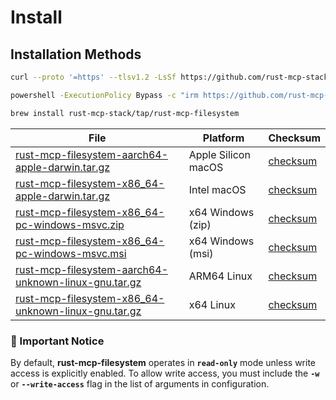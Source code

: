 # Install

<!-- tabs:start -->

## Installation Methods

<!-- x-release-please-start-version -->

```sh
curl --proto '=https' --tlsv1.2 -LsSf https://github.com/rust-mcp-stack/rust-mcp-filesystem/releases/download/v0.2.2/rust-mcp-filesystem-installer.sh | sh
```

```sh
powershell -ExecutionPolicy Bypass -c "irm https://github.com/rust-mcp-stack/rust-mcp-filesystem/releases/download/v0.2.2/rust-mcp-filesystem-installer.ps1 | iex"
```

<!-- x-release-please-end -->

```sh
brew install rust-mcp-stack/tap/rust-mcp-filesystem
```

| File | Platform | Checksum |
|------|----------|----------|
| <!-- x-release-please-start-version -->[rust-mcp-filesystem-aarch64-apple-darwin.tar.gz](https://github.com/rust-mcp-stack/rust-mcp-filesystem/releases/download/v0.2.2/rust-mcp-filesystem-aarch64-apple-darwin.tar.gz)<!-- x-release-please-end --> | Apple Silicon macOS | <!-- x-release-please-start-version -->[checksum](https://github.com/rust-mcp-stack/rust-mcp-filesystem/releases/download/v0.2.2/rust-mcp-filesystem-aarch64-apple-darwin.tar.gz.sha256)<!-- x-release-please-end --> |
| <!-- x-release-please-start-version -->[rust-mcp-filesystem-x86_64-apple-darwin.tar.gz](https://github.com/rust-mcp-stack/rust-mcp-filesystem/releases/download/v0.2.2/rust-mcp-filesystem-x86_64-apple-darwin.tar.gz)<!-- x-release-please-end --> | Intel macOS | <!-- x-release-please-start-version -->[checksum](https://github.com/rust-mcp-stack/rust-mcp-filesystem/releases/download/v0.2.2/rust-mcp-filesystem-x86_64-apple-darwin.tar.gz.sha256)<!-- x-release-please-end --> |
| <!-- x-release-please-start-version -->[rust-mcp-filesystem-x86_64-pc-windows-msvc.zip](https://github.com/rust-mcp-stack/rust-mcp-filesystem/releases/download/v0.2.2/rust-mcp-filesystem-x86_64-pc-windows-msvc.zip)<!-- x-release-please-end --> | x64 Windows (zip) | <!-- x-release-please-start-version -->[checksum](https://github.com/rust-mcp-stack/rust-mcp-filesystem/releases/download/v0.2.2/rust-mcp-filesystem-x86_64-pc-windows-msvc.zip.sha256)<!-- x-release-please-end --> |
| <!-- x-release-please-start-version -->[rust-mcp-filesystem-x86_64-pc-windows-msvc.msi](https://github.com/rust-mcp-stack/rust-mcp-filesystem/releases/download/v0.2.2/rust-mcp-filesystem-x86_64-pc-windows-msvc.msi)<!-- x-release-please-end --> | x64 Windows (msi) | <!-- x-release-please-start-version -->[checksum](https://github.com/rust-mcp-stack/rust-mcp-filesystem/releases/download/v0.2.2/rust-mcp-filesystem-x86_64-pc-windows-msvc.msi.sha256)<!-- x-release-please-end --> |
| <!-- x-release-please-start-version -->[rust-mcp-filesystem-aarch64-unknown-linux-gnu.tar.gz](https://github.com/rust-mcp-stack/rust-mcp-filesystem/releases/download/v0.2.2/rust-mcp-filesystem-aarch64-unknown-linux-gnu.tar.gz)<!-- x-release-please-end --> | ARM64 Linux | <!-- x-release-please-start-version -->[checksum](https://github.com/rust-mcp-stack/rust-mcp-filesystem/releases/download/v0.2.2/rust-mcp-filesystem-aarch64-unknown-linux-gnu.tar.gz.sha256)<!-- x-release-please-end --> |
| <!-- x-release-please-start-version -->[rust-mcp-filesystem-x86_64-unknown-linux-gnu.tar.gz](https://github.com/rust-mcp-stack/rust-mcp-filesystem/releases/download/v0.2.2/rust-mcp-filesystem-x86_64-unknown-linux-gnu.tar.gz)<!-- x-release-please-end --> | x64 Linux | <!-- x-release-please-start-version -->[checksum](https://github.com/rust-mcp-stack/rust-mcp-filesystem/releases/download/v0.2.2/rust-mcp-filesystem-x86_64-unknown-linux-gnu.tar.gz.sha256)<!-- x-release-please-end --> |

<!-- tabs:end -->

### 📝 Important Notice

By default, **rust-mcp-filesystem** operates in **`read-only`** mode unless write access is explicitly enabled. To allow write access, you must include the **`-w`** or **`--write-access`** flag in the list of arguments in configuration.
